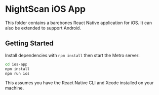 # NightScan iOS App

This folder contains a barebones React Native application for iOS. It can also be
extended to support Android.

## Getting Started

Install dependencies with `npm install` then start the Metro server:

```bash
cd ios-app
npm install
npm run ios
```

This assumes you have the React Native CLI and Xcode installed on your machine.
